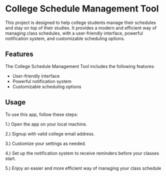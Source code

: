 # College Schedule Management Tool

This project is designed to help college students manage their schedules and stay on top of their studies. It provides a modern and efficient way of managing class schedules, with a user-friendly interface, powerful notification system, and customizable scheduling options.

## Features

The College Schedule Management Tool includes the following features:

- User-friendly interface
- Powerful notification system
- Customizable scheduling options

## Usage
To use this app, follow these steps:

1.) Open the app on your local machine.

2.) Signup with valid college email address.

3.) Customize your settings as needed.

4.) Set up the notification system to receive reminders before your classes start.

5.) Enjoy an easier and more efficient way of managing your class schedule
